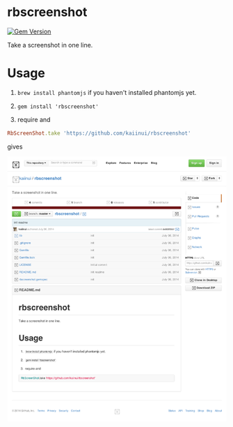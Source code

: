rbscreenshot
============

[![Gem Version](https://badge.fury.io/rb/rbscreenshot.svg)](http://badge.fury.io/rb/rbscreenshot)

Take a screenshot in one line.

Usage
===

1. `brew install phantomjs` if you haven't installed phantomjs yet.

2. `gem install 'rbscreenshot'`

3. require and

```ruby
RbScreenShot.take 'https://github.com/kaiinui/rbscreenshot'
```

gives

![](https://raw.githubusercontent.com/kaiinui/rbscreenshot/master/SS.png)
